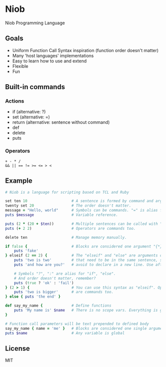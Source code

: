 # Niob
Niob Programming Language

## Goals
- Uniform Function Call Syntax inspiration (function order doesn't matter)
- Many 'host languages' implementations
- Easy to learn how to use and extend
- Flexible
- Fun

## Built-in commands
### Actions
- if (alternative: ?)
- set (alternative: =)
- return (alternative: sentence without command)
- def
- delete
- puts

### Operators
```
+ - * /
&& || == != >= <= > <
```

## Example
```ruby
# Niob is a language for scripting based on TCL and Ruby

set ten 10                    # A sentence is formed by command and arguments.
twenty set 20                 # The order doesn't matter.
message = "Hello, world"      # Symbols can be commands. "=" is alias for "set".
puts $message                 # Variable reference.

puts (2 * (20 + $ten))        # Multiple sentences can be called with "( )".
puts (+ 2 2)                  # Operators are commands too.

delete ten                    # Manage memory manually.

if false {                    # Blocks are considered one argument "{*}".
    puts 'fake'
} elseif (2 == 2) {           # The "elseif" and "else" are arguments of "if"
    puts 'two is two'         # that need to be in the same sentence, so
    puts 'and how are you?'   # avoid to declare in a new line. Use after "{}".

    # Symbols "?", ":" are alias for "if", "else".
    # And order doesn't matter, remember?
    puts (true ? 'ok' : 'fail')   
} (2 > 1) {                   # You can use this syntax as "elseif". Operators
    puts 'two is bigger'      # are commands too.
} else { puts 'the end' }    

def say_my_name {             # Define functions
    puts 'My name is' $name   # There is no scope vars. Everything is global
}

# Function call parameters will be text prepended to defined body
say_my_name { name = 'me' }   # Blocks are considered one single argument.
puts $name                    # Any variable is global
```

## License
MIT
